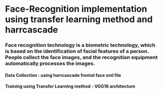 # Face-Recognition implementation using transfer learning method and harrcascade
### Face recognition technology is a biometric technology, which is based on the identification of facial features of a person. People collect the face images, and the recognition equipment automatically processes the images.
#### Data Collection : using harrcascade frontal face xml file
#### Training using Transfer Learning method - VGG16 architecture
